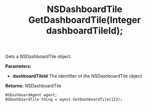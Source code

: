 ﻿---
uid: crmscript_ref_NSDashboardAgent_GetDashboardTile
title: NSDashboardTile GetDashboardTile(Integer dashboardTileId);
intellisense: NSDashboardAgent.GetDashboardTile
keywords: NSDashboardAgent, GetDashboardTile
so.topic: reference
---

Gets a NSDashboardTile object.

**Parameters:**
 - **dashboardTileId** The identifier of the NSDashboardTile object

**Returns:** NSDashboardTile

```crmscript
NSDashboardAgent agent;
NSDashboardTile thing = agent.GetDashboardTile(123);
```

